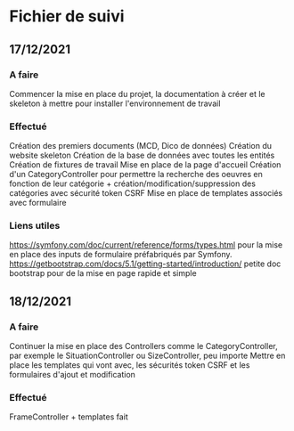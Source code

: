 # Fichier de suivi

## 17/12/2021

### A faire

Commencer la mise en place du projet, la documentation à créer et le skeleton à mettre pour installer l'environnement de travail

### Effectué

Création des premiers documents (MCD, Dico de données)
Création du website skeleton
Création de la base de données avec toutes les entités
Création de fixtures de travail
Mise en place de la page d'accueil
Création d'un CategoryController pour permettre la recherche des oeuvres en fonction de leur catégorie + création/modification/suppression des catégories avec sécurité token CSRF
Mise en place de templates associés avec formulaire

### Liens utiles

<https://symfony.com/doc/current/reference/forms/types.html> pour la mise en place des inputs de formulaire préfabriqués par Symfony.
<https://getbootstrap.com/docs/5.1/getting-started/introduction/> petite doc bootstrap pour de la mise en page rapide et simple

## 18/12/2021

### A faire

Continuer la mise en place des Controllers comme le CategoryController, par exemple le SituationController ou SizeController, peu importe
Mettre en place les templates qui vont avec, les sécurités token CSRF et les formulaires d'ajout et modification

### Effectué

FrameController + templates fait
